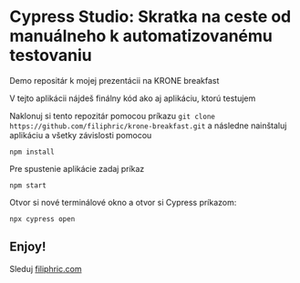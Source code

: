 # Cypress Studio: Skratka na ceste od manuálneho k automatizovanému testovaniu

Demo repositár k mojej prezentácii na KRONE breakfast

V tejto aplikácii nájdeš finálny kód ako aj aplikáciu, ktorú testujem

Naklonuj si tento repozitár pomocou príkazu `git clone https://github.com/filiphric/krone-breakfast.git` a následne nainštaluj aplikáciu a všetky závislosti pomocou

```
npm install
```
Pre spustenie aplikácie zadaj príkaz
```
npm start
```

Otvor si nové terminálové okno a otvor si Cypress príkazom:
```
npx cypress open
```

## Enjoy!

Sleduj [filiphric.com](filiphric.com)
